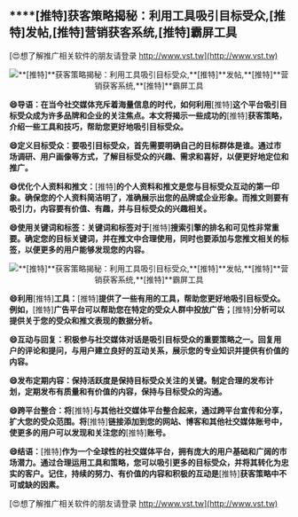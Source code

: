 ## ****[推特]**获客策略揭秘：利用工具吸引目标受众,**[推特]**发帖,**[推特]**营销获客系统,**[推特]**霸屏工具**

[😍想了解推广相关软件的朋友请登录 http://www.vst.tw](http://www.vst.tw)

 <center><img src="https://vst.tw/MP4/tuiguang/png/3.png" alt="**[推特]**获客策略揭秘：利用工具吸引目标受众,**[推特]**发帖,**[推特]**营销获客系统,**[推特]**霸屏工具"></center>

**😄导语：在当今社交媒体充斥着海量信息的时代，如何利用**[推特]**这个平台吸引目标受众成为许多品牌和企业的关注焦点。本文将揭示一些成功的**[推特]**获客策略，介绍一些工具和技巧，帮助您更好地吸引目标受众。**

**😄定义目标受众：要吸引目标受众，首先需要明确自己的目标群体是谁。通过市场调研、用户画像等方式，了解目标受众的兴趣、需求和喜好，以便更好地定位和推广。**

**😄优化个人资料和推文：**[推特]**的个人资料和推文是您与目标受众互动的第一印象。确保您的个人资料简洁明了，准确展示出您的品牌或企业形象。而推文则要有吸引力，内容要有价值、有趣，并与目标受众的兴趣相关。**

**😄使用关键词和标签：关键词和标签对于**[推特]**搜索引擎的排名和可见性非常重要。确定您的目标关键词，并在推文中合理使用，同时也要添加与您推文相关的标签，以便更多的用户能够发现您的内容。**

 <center><img src="https://vst.tw/MP4/tuiguang/png/4.png" alt="**[推特]**获客策略揭秘：利用工具吸引目标受众,**[推特]**发帖,**[推特]**营销获客系统,**[推特]**霸屏工具"></center>

**😄利用**[推特]**工具：**[推特]**提供了一些有用的工具，帮助您更好地吸引目标受众。例如，**[推特]**广告平台可以帮助您在特定的受众人群中投放广告；**[推特]**分析可以提供关于您的受众和推文表现的数据分析。**

**😄互动与回复：积极参与社交媒体对话是吸引目标受众的重要策略之一。回复用户的评论和提问，与用户建立良好的互动关系，展示您的专业知识并提供有价值的内容。**

**😄发布定期内容：保持活跃度是保持目标受众关注的关键。制定合理的发布计划，定期发布有质量和有价值的内容，保持与目标受众的沟通。**

**😄跨平台整合：将**[推特]**与其他社交媒体平台整合起来，通过跨平台宣传和分享，扩大您的受众范围。将**[推特]**链接添加到您的网站、博客和其他社交媒体账号中，使更多的用户可以发现和关注您的**[推特]**账号。**

**😄结语：**[推特]**作为一个全球性的社交媒体平台，拥有庞大的用户基础和广阔的市场潜力。通过合理运用工具和策略，您可以吸引更多的目标受众，并将其转化为忠实的客户。记住，持续的努力、有价值的内容和积极的互动是**[推特]**获客策略中不可或缺的因素。**

[😍想了解推广相关软件的朋友请登录 http://www.vst.tw](http://www.vst.tw)



